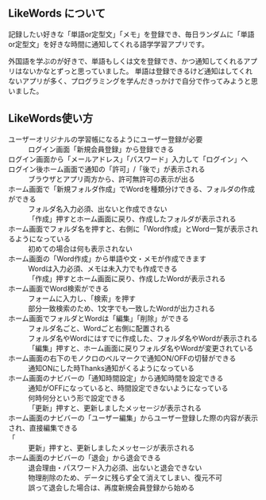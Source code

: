 ## LikeWords について
 記録したい好きな「単語or定型文」「メモ」を登録でき、毎日ランダムに「単語or定型文」を好きな時間に通知してくれる語学学習アプリです。

外国語を学ぶのが好きで、単語もしくは文を登録でき、かつ通知してくれるアプリはないかなとずっと思っていました。
単語は登録できるけど通知はしてくれないアプリが多く、プログラミングを学んだきっかけで自分で作ってみようと思いました。



## LikeWords使い方
<dl>
<dt>ユーザーオリジナルの学習帳になるようにユーザー登録が必要</dt>
    <dd>ログイン画面「新規会員登録」から登録できる</dd>

<dt>ログイン画面から「メールアドレス」「パスワード」入力して「ログイン」へ</dt>

<dt>ログイン後ホーム画面で通知の「許可」/「後で」が表示される</dt>
    <dd>ブラウザとアプリ両方から、許可無許可の表示が出る</dd>

<dt>ホーム画面で「新規フォルダ作成」でWordを種類分けできる、フォルダの作成ができる</dt>
    <dd>フォルダ名入力必須、出ないと作成できない</dd>
    <dd>「作成」押すとホーム画面に戻り、作成したフォルダが表示される</dd>

<dt>ホーム画面でフォルダ名を押すと、右側に「Word作成」とWord一覧が表示されるようになっている</dt>
    <dd>初めての場合は何も表示されない</dd>

<dt>ホーム画面の「Word作成」から単語や文・メモが作成できます</dt>
    <dd>Wordは入力必須、メモは未入力でも作成できる</dd>
    <dd>「作成」押すとホーム画面に戻り、作成したWordが表示される</dd>

<dt>ホーム画面でWord検索ができる</dt>
    <dd>フォームに入力し、「検索」を押す</dd>
    <dd>部分一致検索のため、1文字でも一致したWordが出力される</dd>

<dt>ホーム画面でフォルダとWordは「編集」「削除」ができる</dt>
    <dd>フォルダ名ごと、Wordごと右側に配置される
    <dd>フォルダ名やWordにはすでに作成した、フォルダ名やWordが表示される
    <dd>「編集」押すと、ホーム画面に戻りフォルダ名やWordが変更されている

<dt>ホーム画面の右下のモノクロのベルマークで通知ON/OFFの切替ができる</dt>
    <dd>通知ONにした時Thanks通知がくるようになっている

<dt>ホーム画面のナビバーの「通知時間設定」から通知時間を設定できる</dt>
    <dd>通知がOFFになっていると、時間設定できないようになっている
    <dd>何時何分という形で設定できる
    <dd>「更新」押すと、更新しましたメッセージが表示される

<dt>ホーム画面のナビバーの「ユーザー編集」からユーザー登録した際の内容が表示され、直接編集できる</dt>
    「<dd>更新」押すと、更新しましたメッセージが表示される

<dt>ホーム画面のナビバーの「退会」から退会できる</dt>
    <dd>退会理由・パスワード入力必須、出ないと退会できない
    <dd>物理削除のため、データに残らず全て消えてしまい、復元不可
    <dd>誤って退会した場合は、再度新規会員登録から始める
</dl>